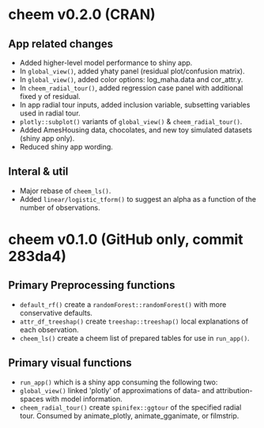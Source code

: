 
# cheem v0.2.0 (CRAN)

## App related changes

- Added higher-level model performance to shiny app.
- In `global_view()`, added yhaty panel (residual plot/confusion matrix).
- In `global_view()`, added color options: log_maha.data and cor_attr.y.
- In `cheem_radial_tour()`, added regression case panel with additional fixed y of residual.
- In app radial tour inputs, added inclusion variable, subsetting variables used in radial tour.
- `plotly::subplot()` variants of `global_view()` & `cheem_radial_tour()`. 
- Added AmesHousing data, chocolates, and new toy simulated datasets (shiny app only).
- Reduced shiny app wording.

## Interal & util

- Major rebase of `cheem_ls()`.
- Added `linear/logistic_tform()` to suggest an alpha as a function of the number of observations.


# cheem v0.1.0 (GitHub only, commit 283da4)

## Primary Preprocessing functions

- `default_rf()` create a `randomForest::randomForest()` with more conservative defaults.
- `attr_df_treeshap()` create `treeshap::treeshap()` local explanations of each observation.
- `cheem_ls()` create a cheem list of prepared tables for use in `run_app()`. 

## Primary visual functions

- `run_app()` which is a shiny app consuming the following two:
- `global_view()` linked 'plotly' of approximations of data- and attribution-spaces with model information. 
- `cheem_radial_tour()` create `spinifex::ggtour` of the specified radial tour. Consumed by animate_plotly, animate_gganimate, or filmstrip. 
